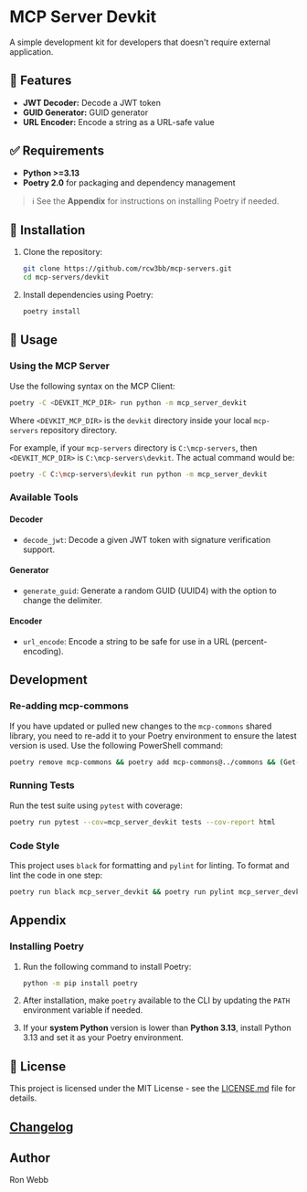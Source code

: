 
# MCP Server Devkit

A simple development kit for developers that doesn't require external application.

## :diamond_shape_with_a_dot_inside: Features

- **JWT Decoder:** Decode a JWT token
- **GUID Generator:** GUID generator
- **URL Encoder:** Encode a string as a URL-safe value

## :white_check_mark: Requirements

- **Python >=3.13**
- **Poetry 2.0** for packaging and dependency management

> ℹ️  See the **Appendix** for instructions on installing Poetry if needed.

## :hammer: Installation

1. Clone the repository:
   ```sh
   git clone https://github.com/rcw3bb/mcp-servers.git
   cd mcp-servers/devkit
   ```

2. Install dependencies using Poetry:
   ```sh
   poetry install
   ```

## :book: Usage

### Using the MCP Server


Use the following syntax on the MCP Client:
```sh
poetry -C <DEVKIT_MCP_DIR> run python -m mcp_server_devkit
```

Where `<DEVKIT_MCP_DIR>` is the `devkit` directory inside your local `mcp-servers` repository directory.

For example, if your `mcp-servers` directory is `C:\mcp-servers`, then `<DEVKIT_MCP_DIR>` is `C:\mcp-servers\devkit`. The actual command would be:

```sh
poetry -C C:\mcp-servers\devkit run python -m mcp_server_devkit
```

### Available Tools

#### Decoder

- `decode_jwt`: Decode a given JWT token with signature verification support.

#### Generator

- `generate_guid`: Generate a random GUID (UUID4) with the option to change the delimiter.

#### Encoder

- `url_encode`: Encode a string to be safe for use in a URL (percent-encoding).

## Development

### Re-adding mcp-commons

If you have updated or pulled new changes to the `mcp-commons` shared library, you need to re-add it to your Poetry environment to ensure the latest version is used. Use the following PowerShell command:

```sh
poetry remove mcp-commons && poetry add mcp-commons@../commons && (Get-Content pyproject.toml) -replace 'file:.*/commons','../commons' | Set-Content pyproject.toml
```

### Running Tests

Run the test suite using `pytest` with coverage:
```sh
poetry run pytest --cov=mcp_server_devkit tests --cov-report html
```

### Code Style

This project uses `black` for formatting and `pylint` for linting. To format and lint the code in one step:
```sh
poetry run black mcp_server_devkit && poetry run pylint mcp_server_devkit
```

## Appendix

### Installing Poetry

1. Run the following command to install Poetry:
   ```sh
   python -m pip install poetry
   ```

2. After installation, make `poetry` available to the CLI by updating the `PATH` environment variable if needed.

3. If your **system Python** version is lower than **Python 3.13**, install Python 3.13 and set it as your Poetry environment.

## :key: License

This project is licensed under the MIT License - see the [LICENSE.md](../LICENSE.md) file for details.

## [Changelog](CHANGELOG.md)

## Author

Ron Webb

